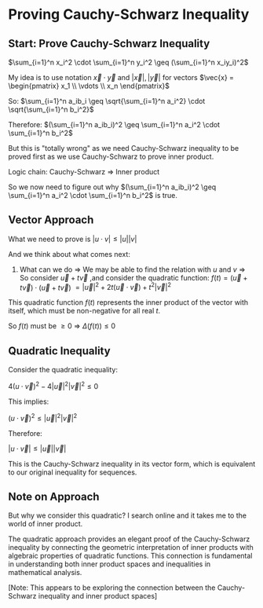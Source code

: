 # Proving Cauchy-Schwarz Inequality

## Start: Prove Cauchy-Schwarz Inequality

$\sum_{i=1}^n x_i^2 \cdot \sum_{i=1}^n y_i^2 \geq (\sum_{i=1}^n x_iy_i)^2$

My idea is to use notation $\vec{x} \cdot \vec{y}$ and $|\vec{x}|, |\vec{y}|$ for vectors $\vec{x} = \begin{pmatrix} x_1 \\ \vdots \\ x_n \end{pmatrix}$

So: $\sum_{i=1}^n a_ib_i \geq \sqrt{\sum_{i=1}^n a_i^2} \cdot \sqrt{\sum_{i=1}^n b_i^2}$

Therefore: $(\sum_{i=1}^n a_ib_i)^2 \geq \sum_{i=1}^n a_i^2 \cdot \sum_{i=1}^n b_i^2$

But this is "totally wrong" as we need Cauchy-Schwarz inequality to be proved first as we use Cauchy-Schwarz to prove inner product.

Logic chain: Cauchy-Schwarz ⇒ Inner product

So we now need to figure out why $(\sum_{i=1}^n a_ib_i)^2 \geq \sum_{i=1}^n a_i^2 \cdot \sum_{i=1}^n b_i^2$ is true.

## Vector Approach

What we need to prove is $|u \cdot v| \leq |u||v|$

And we think about what comes next:
1) What can we do ⇒ We may be able to find the relation with $u$ and $v$ ⇒ So consider $\vec{u} + t\vec{v}$
,and consider the quadratic function:
$f(t) = (\vec{u} + t\vec{v}) \cdot (\vec{u} + t\vec{v})$
$= |\vec{u}|^2 + 2t(\vec{u} \cdot \vec{v}) + t^2|\vec{v}|^2$

This quadratic function $f(t)$ represents the inner product of the vector with itself, which must be non-negative for all real $t$.

So $f(t)$ must be $\geq 0$ ⇒ $\Delta(f(t)) \leq 0$

## Quadratic Inequality

Consider the quadratic inequality:

$4(u \cdot \vec{v})^2 - 4|\vec{u}|^2|\vec{v}|^2 \leq 0$

This implies:

$(u \cdot \vec{v})^2 \leq |\vec{u}|^2|\vec{v}|^2$

Therefore:

$|u \cdot \vec{v}| \leq |\vec{u}||\vec{v}|$

This is the Cauchy-Schwarz inequality in its vector form, which is equivalent to our original inequality for sequences.

## Note on Approach
But why we consider this quadratic? I search online and it takes me to the world of inner product.

The quadratic approach provides an elegant proof of the Cauchy-Schwarz inequality by connecting the geometric interpretation of inner products with algebraic properties of quadratic functions. This connection is fundamental in understanding both inner product spaces and inequalities in mathematical analysis.

[Note: This appears to be exploring the connection between the Cauchy-Schwarz inequality and inner product spaces]